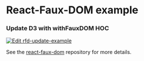 # React-Faux-DOM example
### Update D3 with withFauxDOM HOC
[![Edit rfd-update-example](https://codesandbox.io/static/img/play-codesandbox.svg)](https://codesandbox.io/s/github/tibotiber/rfd-update-example/tree/master/)

See the [react-faux-dom](https://github.com/Olical/react-faux-dom) repository for more details.